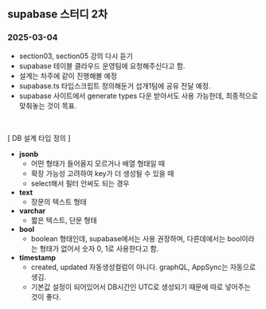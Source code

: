 ## supabase 스터디 2차

### 2025-03-04

- section03, section05 강의 다시 듣기
- supabase 테이블 클라우드 운영팀에 요청해주신다고 함.
- 설계는 차주에 같이 진행해볼 예정
- supabase.ts 타입스크립트 정의해둔거 섭개1팀에 공유 전달 예정.
- supabase 사이트에서 generate types 다운 받아서도 사용 가능한데, 최종적으로 맞춰놓는 것이 목표.

<br>

[ DB 설계 타입 정의 ]

- **jsonb**
    - 어떤 형태가 들어올지 모르거나 배열 형태일 때
    - 확장 가능성 고려하여 key가 더 생성될 수 있을 때
    - select해서 필터 안써도 되는 경우
- **text**
    - 장문의 텍스트 형태
- **varchar**
    - 짧은 텍스트, 단문 형태
- **bool**
    - boolean 형태인데, supabase에서는 사용 권장하며, 다른데에서는 bool이라는 형태가 없어서 숫자 0, 1로 사용한다고 함.
- **timestamp**
    - created, updated 자동생성컬럼이 아니다. graphQL, AppSync는 자동으로 생김.
    - 기본값 설정이 되어있어서 DB시간인 UTC로 생성되기 때문에 따로 넣어주는 것이 좋다.